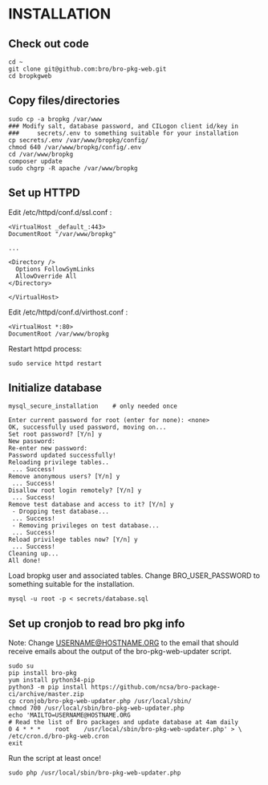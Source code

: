 # INSTALLATION

## Check out code

```
cd ~
git clone git@github.com:bro/bro-pkg-web.git
cd bropkgweb
```

## Copy files/directories
```
sudo cp -a bropkg /var/www
### Modify salt, database password, and CILogon client id/key in 
###     secrets/.env to something suitable for your installation
cp secrets/.env /var/www/bropkg/config/
chmod 640 /var/www/bropkg/config/.env
cd /var/www/bropkg
composer update
sudo chgrp -R apache /var/www/bropkg
```

## Set up HTTPD
Edit /etc/httpd/conf.d/ssl.conf :
```
<VirtualHost _default_:443>
DocumentRoot "/var/www/bropkg"

...

<Directory />
  Options FollowSymLinks
  AllowOverride All
</Directory>

</VirtualHost>

```

Edit /etc/httpd/conf.d/virthost.conf :
```
<VirtualHost *:80>
DocumentRoot /var/www/bropkg

```

Restart httpd process:
```
sudo service httpd restart
```

## Initialize database

```
mysql_secure_installation    # only needed once

Enter current password for root (enter for none): <none>
OK, successfully used password, moving on...
Set root password? [Y/n] y
New password: 
Re-enter new password: 
Password updated successfully!
Reloading privilege tables..
 ... Success!
Remove anonymous users? [Y/n] y
 ... Success!
Disallow root login remotely? [Y/n] y
 ... Success!
Remove test database and access to it? [Y/n] y
 - Dropping test database...
 ... Success!
 - Removing privileges on test database...
 ... Success!
Reload privilege tables now? [Y/n] y
 ... Success!
Cleaning up...
All done!
```

Load bropkg user and associated tables. Change BRO_USER_PASSWORD to
something suitable for the installation.

```
mysql -u root -p < secrets/database.sql
```

## Set up cronjob to read bro pkg info
Note: Change USERNAME@HOSTNAME.ORG to the email that should receive emails
about the output of the bro-pkg-web-updater script.

```
sudo su
pip install bro-pkg
yum install python34-pip
python3 -m pip install https://github.com/ncsa/bro-package-ci/archive/master.zip
cp cronjob/bro-pkg-web-updater.php /usr/local/sbin/
chmod 700 /usr/local/sbin/bro-pkg-web-updater.php
echo 'MAILTO=USERNAME@HOSTNAME.ORG
# Read the list of Bro packages and update database at 4am daily
0 4 * * *    root    /usr/local/sbin/bro-pkg-web-updater.php' > \
/etc/cron.d/bro-pkg-web.cron
exit
```
Run the script at least once!
```
sudo php /usr/local/sbin/bro-pkg-web-updater.php
```

